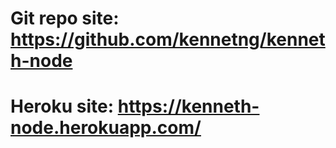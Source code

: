 # Git repo site: https://github.com/kennetng/kenneth-node

# Heroku site: https://kenneth-node.herokuapp.com/
